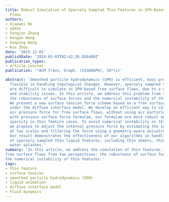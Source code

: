 ```yaml
---
title: Robust Simulation of Sparsely Sampled Thin Features in SPH-Based Free Surface
  Flows
authors:
- Xiaowei He
- admin
- Fengjun Zhang
- Hongan Wang
- Guoping Wang
- Kun Zhou
date: '2015-12-01'
publishDate: '2024-03-03T02:42:26.856480Z'
publication_types:
- article-journal
publication: '*ACM Trans. Graph. (SIGGRAPH), 34*(1)'

abstract: 'Smoothed particle hydrodynamics (SPH) is efficient, mass preserving, and
  flexible in handling topological changes. However, sparsely sampled thin features
  are difficult to simulate in SPH-based free surface flows, due to a number of robustness
  and stability issues. In this article, we address this problem from two perspectives:
  the robustness of surface forces and the numerical instability of thin features.
  We present a new surface tension force scheme based on a free surface energy functional,
  under the diffuse interface model. We develop an efficient way to calculate the
  air pressure force for free surface flows, without using air particles. Compared
  with previous surface force formulae, our formulae are more robust against particle
  sparsity in thin feature cases. To avoid numerical instability on thin features,
  we propose to adjust the internal pressure force by estimating the internal pressure
  at two scales and filtering the force using a geometry-aware anisotropic kernel.
  Our result demonstrates the effectiveness of our algorithms in handling a variety
  of sparsely sampled thin liquid features, including thin sheets, thin jets, and
  water splashes.'
summary: 'In this article, we address the simulation of thin features in SPH-based
free surface flows from two perspectives: the robustness of surface forces and
the numerical instability of thin features.'
tags:
- thin feature
- surface tension
- smoothed particle hydrodynamics (SPH)
- liquid animation
- diffuse interface model
- Fluid dynamics
---
```

